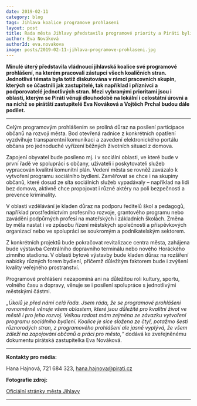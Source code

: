 ```yaml
---
date: 2019-02-11
category: blog
tags: Jihlava koalice programove prohlaseni
layout: post
title: Rada města Jihlavy představila programové priority a Piráti byli u toho
author: Eva Nováková
authorId: eva.novakova
image: posts/2019-02-11-jihlava-programove-prohlaseni.jpg
---
```


**Minulé úterý představila vládnoucí jihlavská koalice své programové prohlášení, na kterém pracovali zástupci všech koaličních stran. Jednotlivá témata byla totiž diskutována v rámci pracovních skupin, kterých se účastnili jak zastupitelé, tak například i příznivci a podporovatelé jednotlivých stran. Mezi vybranými prioritami jsou i oblasti, kterým se Piráti věnují dlouhodobě na lokální i celostátní úrovni a na nichž se pirátští zastupitelé Eva Nováková a Vojtěch Prchal budou dále podílet.** 

---

Celým programovým prohlášením se prolíná důraz na posílení participace občanů na rozvoji města. Bod otevřená radnice z konkrétních opatření vyzdvihuje transparentní komunikaci a zavedení elektronického portálu občana pro jednoduché vyřízení běžných životních situací z domova.

Zapojení obyvatel bude posíleno mj. i v sociální oblasti, ve které bude v první řadě ve spolupráci s občany, uživateli i poskytovateli služeb vypracován kvalitní komunitní plán. Vedení města se rovněž zavázalo k vytvoření programu sociálního bydlení. Zaměřovat se chce i na skupiny občanů, které dosud ze síta sociálních služeb vypadávaly – například na lidi bez domova, aktivně chce propojovat i různé aktéry na poli bezpečnosti a prevence kriminality.

V oblasti vzdělávání je kladen důraz na podporu ředitelů škol a pedagogů, například prostřednictvím profesního rozvoje, grantového programu nebo zavádění podpůrných profesí na mateřských i základních školách. Změna by měla nastat i ve způsobu řízení městských společností a příspěvkových organizací nebo ve spolupráci se soukromým a podnikatelským sektorem. 

Z konkrétních projektů bude pokračovat revitalizace centra města, zahájena bude výstavba Centrálního dopravního terminálu nebo nového Horáckého zimního stadionu. V oblasti bytové výstavby bude kladen důraz na rozšíření nabídky různých forem bydlení, přičemž důležitým faktorem bude i zvýšení kvality veřejného prostranství. 

Programové prohlášení nezapomíná ani na důležitou roli kultury, sportu, volného času a dopravy, věnuje se i posílení spolupráce s jednotlivými městskými částmi.

*„Úkolů je před námi celá řada. Jsem ráda, že se programové prohlášení rovnoměrně věnuje všem oblastem, které jsou důležité pro kvalitní život ve městě i pro jeho rozvoj. Velkou radost mám zejména ze závazku vytvoření programu sociálního bydlení. Koalice je sice složena ze čtyř, potažmo šesti různorodých stran, z programového prohlášení ale jasně vyplývá, že všem záleží na zapojování občanů a práci pro město,“* dodává ke zveřejněnému dokumentu pirátská zastupitelka Eva Nováková.

--------------
**Kontakty pro média:**

Hana Hajnová, 721 684 323, hana.hajnova@pirati.cz


**Fotografie zdroj:**

[Oficiální stránky města Jihlavy](https://www.jihlava.cz/rada-mesta-jihlavy/os-38873)

---
